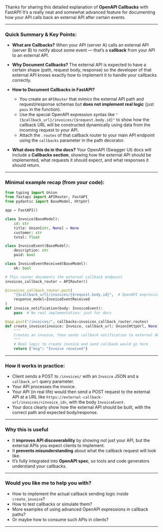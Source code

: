Thanks for sharing this detailed explanation of **OpenAPI Callbacks** with FastAPI! It’s a really neat and somewhat advanced feature for documenting how your API calls back an external API after certain events.

---

### Quick Summary & Key Points:

* **What are Callbacks?**
  When your API (server A) calls an external API (server B) to notify about some event — that’s a **callback** from your API to an external API.

* **Why Document Callbacks?**
  The external API is expected to have a certain shape (path, request body, response) so the developer of that external API knows exactly how to implement it to handle your callbacks correctly.

* **How to Document Callbacks in FastAPI?**

  * You create an `APIRouter` that *mimics* the external API path and request/response schemas but **does not implement real logic** (just `pass` in the function).
  * Use the special OpenAPI expression syntax like `"{$callback_url}/invoices/{$request.body.id}"` to show how the callback URL will be constructed dynamically using data from the incoming request to your API.
  * Attach the `.routes` of that callback router to your main API endpoint using the `callbacks` parameter in the path decorator.

* **What does this do in the docs?**
  Your OpenAPI (Swagger UI) docs will include a **Callbacks section**, showing how the external API should be implemented, what requests it should expect, and what responses it should return.

---

### Minimal example recap (from your code):

```python
from typing import Union
from fastapi import APIRouter, FastAPI
from pydantic import BaseModel, HttpUrl

app = FastAPI()

class Invoice(BaseModel):
    id: str
    title: Union[str, None] = None
    customer: str
    total: float

class InvoiceEvent(BaseModel):
    description: str
    paid: bool

class InvoiceEventReceived(BaseModel):
    ok: bool

# This router documents the external callback endpoint
invoices_callback_router = APIRouter()

@invoices_callback_router.post(
    "{$callback_url}/invoices/{$request.body.id}",  # OpenAPI expression for callback path
    response_model=InvoiceEventReceived
)
def invoice_notification(body: InvoiceEvent):
    pass  # No real implementation; just for docs

@app.post("/invoices/", callbacks=invoices_callback_router.routes)
def create_invoice(invoice: Invoice, callback_url: Union[HttpUrl, None] = None):
    """
    Creates an invoice, then sends callback notification to external API.
    """
    # Real logic to create invoice and send callback would go here
    return {"msg": "Invoice received"}
```

---

### How it works in practice:

* Client sends a POST to `/invoices/` with an `Invoice` JSON and a `callback_url` query parameter.
* Your API processes the invoice.
* Your API (in real life) would then send a POST request to the external API at a URL like
  `https://external-callback-url/invoices/<invoice_id>`, with the body `InvoiceEvent`.
* Your docs clearly show how the external API should be built, with the correct path and expected body/response.

---

### Why this is useful

* It **improves API discoverability** by showing not just your API, but the external APIs you expect clients to implement.
* It **prevents misunderstanding** about what the callback request will look like.
* It’s fully integrated into **OpenAPI spec**, so tools and code generators understand your callbacks.

---

### Would you like me to help you with?

* How to implement the actual callback sending logic inside `create_invoice`?
* How to test callbacks or simulate them?
* More examples of using advanced OpenAPI expressions in callback paths?
* Or maybe how to consume such APIs in clients?

---



